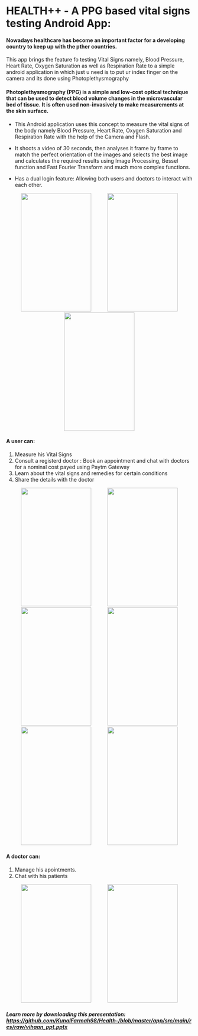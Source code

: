 # HEALTH++ - A  PPG based vital signs testing Android App:

#### Nowadays healthcare has become an important factor for a developing country to keep up with the pther countries.
This app brings the feature fo testing Vital Signs namely, Blood Pressure, Heart Rate, Oxygen Saturation as well as Respiration Rate to a simple android application in which just u need is to put ur index finger on the camera and its done using Photoplethysmography

#### Photoplethysmography (PPG) is a simple and low-cost optical technique that can be used to detect blood volume changes in the microvascular bed of tissue. It is often used non-invasively to make measurements at the skin surface.

* This Android application uses this concept to measure the vital signs of the body namely Blood Pressure, Heart Rate, Oxygen Saturation and Respiration Rate with the help of the Camera and Flash.

* It shoots a video of 30 seconds, then analyses it frame by frame to match the perfect orientation of the images and selects the best image 
and calculates the required results using Image Processing, Bessel function and Fast Fourier Transform and much more complex functions.

* Has a dual login feature: Allowing both users and doctors to interact with each other.

<p align = "center">
  <img hspace= "20" src="https://github.com/KunalFarmah98/Health-/blob/master/app/src/main/res/raw/screenshot_20190326_012659.png" width = "190" height = "320">
  <img hspace= "20" src="https://github.com/KunalFarmah98/Health-/blob/master/app/src/main/res/raw/screenshot_20190326_012705.png" width = "190" height = "320">
  <img hspace= "20" src="https://github.com/KunalFarmah98/Health-/blob/master/app/src/main/res/raw/screenshot%20_1165.png" width = "190" height = "320">
  
  </p>

#### A user can:
1. Measure his Vital Signs
2. Consult a registerd doctor : Book an appointment and chat with doctors for a nominal cost payed using Paytm Gateway
3. Learn about the vital signs and remedies for certain conditions
4. Share the details with the doctor 

<p align = "center">
  <img hspace= "20" src="https://github.com/KunalFarmah98/Health-/blob/master/app/src/main/res/raw/screenshot_20190326_012811.png" width = "190" height = "320">
  <img hspace= "20" src="https://github.com/KunalFarmah98/Health-/blob/master/app/src/main/res/raw/screenshot_20190326_012739.png" width = "190" height = "320">
  <img hspace= "20" src="https://github.com/KunalFarmah98/Health-/blob/master/app/src/main/res/raw/screenshot_20190326_012823.png" width = "190" height = "320">
  <img hspace= "20" src="https://github.com/KunalFarmah98/Health-/blob/master/app/src/main/res/raw/screenshot_20190326_012833.png" width = "190" height = "320">
  
   <img hspace= "20" src="https://github.com/KunalFarmah98/Health-/blob/master/app/src/main/res/raw/screenshot_20190326_012847.png" width = "190" height = "320">
  <img hspace= "20" src="https://github.com/KunalFarmah98/Health-/blob/master/app/src/main/res/raw/screenshot_20190326_012857.png" width = "190" height = "320">

</p>

#### A doctor can:
1. Manage his apointments.
2. Chat with his patients

<p align = "center">
  <img hspace= "20" src="https://github.com/KunalFarmah98/Health-/blob/master/app/src/main/res/raw/screenshot%20_1163.png" width = "190" height = "320">
  <img hspace= "20" src="https://github.com/KunalFarmah98/Health-/blob/master/app/src/main/res/raw/screenshot%20_1164.png" width = "190" height = "320">
  </p>


##### Learn more by downloading this peresentation: https://github.com/KunalFarmah98/Health-/blob/master/app/src/main/res/raw/vihaan_ppt.pptx
